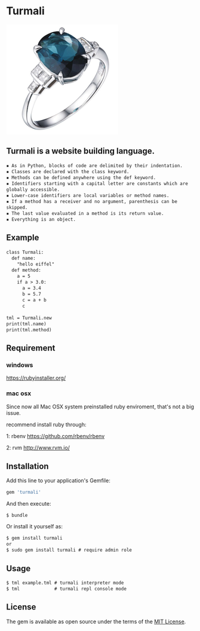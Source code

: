 # Turmali

![Turmali Logo](turmali.png "Turmali Logo")

## Turmali is a website building language.

	▪ As in Python, blocks of code are delimited by their indentation.
	▪ Classes are declared with the class keyword.
	▪ Methods can be defined anywhere using the def keyword.
	▪ Identifiers starting with a capital letter are constants which are globally accessible.
	▪ Lower-case identifiers are local variables or method names.
	▪ If a method has a receiver and no argument, parenthesis can be skipped.
	▪ The last value evaluated in a method is its return value.
	▪ Everything is an object.

## Example

```example.tml 
class Turmali:
  def name:
    "hello eiffel"
  def method:
    a = 5
    if a > 3.0:
      a = 3.4
      b = 5.7
      c = a + b
      c

tml = Turmali.new
print(tml.name)    
print(tml.method)   
```

## Requirement 

### windows

https://rubyinstaller.org/ 

### mac osx 

Since now all Mac OSX system preinstalled ruby enviroment, that's not a big issue.

recommend install ruby through:

1: rbenv https://github.com/rbenv/rbenv

2: rvm http://www.rvm.io/

## Installation

Add this line to your application's Gemfile:

```ruby
gem 'turmali'
```

And then execute:

    $ bundle

Or install it yourself as:

    $ gem install turmali
    or 
    $ sudo gem install turmali # require admin role

## Usage

	$ tml example.tml # turmali interpreter mode
	$ tml   		  # turmali repl console mode          

## License

The gem is available as open source under the terms of the [MIT License](http://opensource.org/licenses/MIT).
